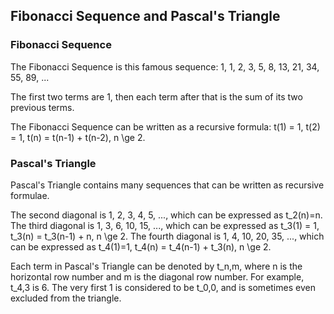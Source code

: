 Fibonacci Sequence and Pascal's Triangle
-------

### Fibonacci Sequence

The Fibonacci Sequence is this famous sequence: 1, 1, 2, 3, 5, 8, 13, 21, 34, 55, 89, ...

The first two terms are 1, then each term after that is the sum of its two previous terms.

The Fibonacci Sequence can be written as a recursive formula: t(1) = 1, t(2) = 1, t(n) = t(n-1) + t(n-2), n \ge 2.


### Pascal's Triangle

Pascal's Triangle contains many sequences that can be written as recursive formulae.

The second diagonal is 1, 2, 3, 4, 5, ..., which can be expressed as t_2(n)=n.
The third diagonal is 1, 3, 6, 10, 15, ..., which can be expressed as t_3(1) = 1, t_3(n) = t_3(n-1) + n, n \ge 2.
The fourth diagonal is 1, 4, 10, 20, 35, ..., which can be expressed as t_4(1)=1, t_4(n) = t_4(n-1) + t_3(n), n \ge 2.

Each term in Pascal's Triangle can be denoted by t_n,m, where n is the horizontal row number and m is the diagonal row number. For example, t_4,3 is 6. The very first 1 is considered to be t_0,0, and is sometimes even excluded from the triangle.